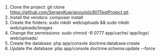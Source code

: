 1. Clone the project: git clone https://github.com/SergeyKuprianov/pilc801TestProject.git .
2. Install the vendors: composer install
3. Create the folders: sudo mkdir web/uploads && sudo mkdir web/uploads/images
4. Change the permissions: sudo chmod -R 0777 app/cache/ app/logs/ web/uploads/
5. Create the database: php app/console doctrine:database:create
6. Update the database: php app/console doctrine:schema:update --force